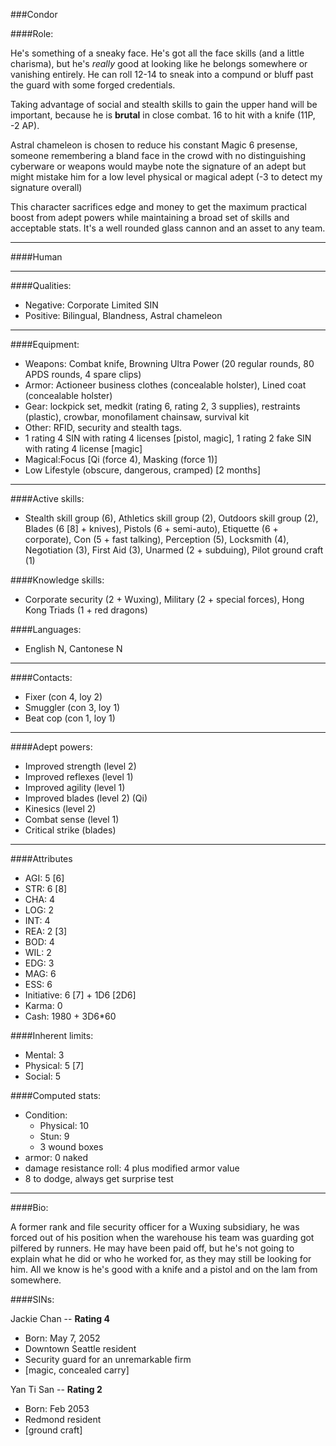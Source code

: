 ###Condor

####Role:

He's something of a sneaky face. He's got all the face skills (and a little charisma), but he's *really* good at looking like he belongs somewhere or vanishing entirely. He can roll 12-14 to sneak into a compund or bluff past the guard with some forged credentials. 

Taking advantage of social and stealth skills to gain the upper hand will be important, because he is **brutal** in close combat. 16 to hit with a knife (11P, -2 AP).

Astral chameleon is chosen to reduce his constant Magic 6 presense, someone remembering a bland face in the crowd with no distinguishing cyberware or weapons would maybe note the signature of an adept but might mistake him for a low level physical or magical adept (-3 to detect my signature overall)

This character sacrifices edge and money to get the maximum practical boost from adept powers while maintaining a broad set of skills and acceptable stats. It's a well rounded glass cannon and an asset to any team.

____
####Human

____
####Qualities:

- Negative: Corporate Limited SIN
- Positive: Bilingual, Blandness, Astral chameleon

____
####Equipment:

- Weapons: Combat knife, Browning Ultra Power (20 regular rounds, 80 APDS rounds, 4 spare clips)
- Armor: Actioneer business clothes (concealable holster), Lined coat (concealable holster)
- Gear: lockpick set, medkit (rating 6, rating 2, 3 supplies), restraints (plastic), crowbar, monofilament chainsaw, survival kit
- Other: RFID, security and stealth tags.
- 1 rating 4 SIN with rating 4 licenses [pistol, magic], 1 rating 2 fake SIN with rating 4 license [magic]
- Magical:Focus [Qi (force 4), Masking (force 1)]
- Low Lifestyle (obscure, dangerous, cramped) [2 months]

____
####Active skills:

- Stealth skill group (6), Athletics skill group (2), Outdoors skill group (2), Blades (6 [8] + knives), Pistols (6 + semi-auto), Etiquette (6 + corporate), Con (5 + fast talking), Perception (5), Locksmith (4), Negotiation (3), First Aid (3), Unarmed (2 + subduing), Pilot ground craft (1)

####Knowledge skills:

- Corporate security (2 + Wuxing), Military (2 + special forces), Hong Kong Triads (1 + red dragons)

####Languages:

- English N, Cantonese N

____
####Contacts:

- Fixer (con 4, loy 2)
- Smuggler (con 3, loy 1)
- Beat cop (con 1, loy 1)

____
####Adept powers:

- Improved strength (level 2)
- Improved reflexes (level 1)
- Improved agility (level 1)
- Improved blades (level 2) (Qi)
- Kinesics (level 2)
- Combat sense (level 1)
- Critical strike (blades)

____
####Attributes

- AGI: 5 [6]
- STR: 6 [8]
- CHA: 4
- LOG: 2
- INT: 4
- REA: 2 [3]
- BOD: 4
- WIL: 2
- EDG: 3
- MAG: 6
- ESS: 6
- Initiative: 6 [7] + 1D6 [2D6]
- Karma: 0
- Cash: 1980 + 3D6*60

####Inherent limits:

- Mental: 3
- Physical: 5 [7]
- Social: 5

####Computed stats:

- Condition:
	- Physical: 10
	- Stun: 9
	- 3 wound boxes
- armor: 0 naked
- damage resistance roll: 4 plus modified armor value
- 8 to dodge, always get surprise test

____
####Bio:

A former rank and file security officer for a Wuxing subsidiary, he was forced out of his position when the warehouse his team was guarding got pilfered by runners. He may have been paid off, but he's not going to explain what he did or who he worked for, as they may still be looking for him. All we know is he's good with a knife and a pistol and on the lam from somewhere. 

####SINs:

Jackie Chan -- **Rating 4**
- Born: May 7, 2052
- Downtown Seattle resident
- Security guard for an unremarkable firm
- [magic, concealed carry]

Yan Ti San -- **Rating 2**
- Born: Feb 2053
- Redmond resident
- [ground craft]
